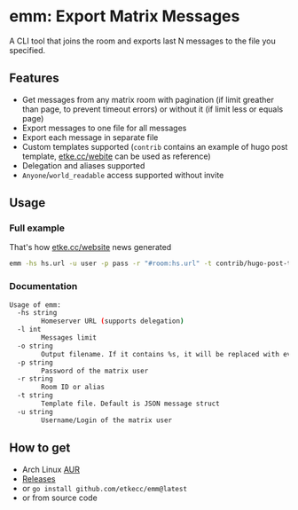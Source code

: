 # emm: Export Matrix Messages

A CLI tool that joins the room and exports last N messages to the file you specified.

## Features

* Get messages from any matrix room with pagination (if limit greather than page, to prevent timeout errors) or without it (if limit less or equals page)
* Export messages to one file for all messages
* Export each message in separate file
* Custom templates supported (`contrib` contains an example of hugo post template, [etke.cc/webite](https://gitlab.com/etke.cc/website) can be used as reference)
* Delegation and aliases supported
* `Anyone`/`world_readable` access supported without invite

## Usage

### Full example

That's how [etke.cc/website](https://gitlab.com/etke.cc/website) news generated

```bash
emm -hs hs.url -u user -p pass -r "#room:hs.url" -t contrib/hugo-post-template.md -o /tmp/%s.md
```

### Documentation

```bash
Usage of emm:
  -hs string
    	Homeserver URL (supports delegation)
  -l int
    	Messages limit
  -o string
    	Output filename. If it contains %s, it will be replaced with event ID (one message per file)
  -p string
    	Password of the matrix user
  -r string
    	Room ID or alias
  -t string
    	Template file. Default is JSON message struct
  -u string
    	Username/Login of the matrix user
```

## How to get

* Arch Linux [AUR](https://aur.archlinux.org/packages/export-matrix-messages-git/)
* [Releases](https://github.com/etkecc/emm/releases)
* or `go install github.com/etkecc/emm@latest`
* or from source code
